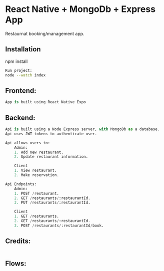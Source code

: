 # React Native + MongoDb + Express App

Restaurnat booking/management app.

## Installation

npm install

```bash
Run project:
node --watch index
```

## Frontend:

```python
App is built using React Native Expo
```

## Backend:

```python
Api is built using a Node Express server, with MongoDb as a database.
Api uses JWT tokens to authenticate user.

Api allows users to:
    Admin:
    1. Add new restaurant.
    2. Update restaurant information.

    Client
    1. View restaurant.
    2. Make reservation.

Api Endpoints:
    Admin:
    1. POST /restaurant.
    2. GET /restaurants/:restaurantId.
    3. PUT /restaurants/:restaurantId.

    Client
    1. GET /restaurants.
    2. GET /restaurants/:restaurantId.
    3. POST /restaurants/:restaurantId/book.
```

## Credits:

```python

```

## Flows:

```python

```
